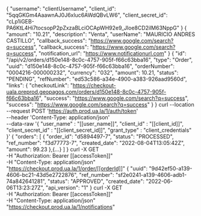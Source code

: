 
{
  "username": "clientUsername",
  "client_id": "5qqGKGm4AaawnAJ0J6xluc6AWdQBvLW6",
  "client_secret_id": "cLp1iGEB-PA6KtL4Hi7tocsopP2pZxzaBLciOCApWH92e9_Jloe8CD2ilM63NppG"
}
{
  "amount": "10.21",
  "description": "Venta",
  "userName": "MAURICIO ANDRES CASTILLO",
  "callback_success": "https://www.google.com/search?q=success",
  "callback_success": "https://www.google.com/search?q=success",
  "notification_url": "https://www.notificationurl.com"
}
{
  "id": "/api/v2/orders/d150e148-8c0c-4757-905f-f66c63bba16",
  "type": "Order",
  "uuid": "d150e148-8c0c-4757-905f-f66c63bba16",
  "orderNumber": "0004216-000000232",
  "currency": "032",
  "amount": 10.21,
  "status": "PENDING",
  "refNumber": "ed53c586-a34e-4900-a383-926aad9560d",
  "links": {
    "checkoutLink": "https://checkout-uala.preprod.geopagos.com/orders/d150e148-8c0c-4757-905f-f66c63bba16",
    "success": "https://www.google.com/search?q=success",
    "success": "https://www.google.com/search?q=success"
  }
}
curl --location --request POST 'https://auth.prod.ua.la/1/auth/token' \
--header 'Content-Type: application/json' \
--data-raw '{
          "user_name" : "[[user_name]]",
          "client_id" : "[[client_id]]",
          "client_secret_id" : "[[client_secret_id]]",
          "grant_type" : "client_credentials"
}'
{
  "orders": [
      {
          "order_id": "d5894497-7",
          "status": "PROCESSED",
          "ref_number": "f3d77773-7",
          "created_date": "2022-08-04T13:05:42Z",
          "amount": 99.23
      },{...}
  ]
}
curl -X GET\
  -H "Authorization: Bearer [[accessToken]]"\
  -H "Content-Type: application/json"\
  "https://checkout.prod.ua.la/1/order/[[orderId]]"
{
  "uuid": "9d42ef50-a139-4606-bc21-43d5e2722876",
  "ref_number": "sf2e0241-a139-4606-adb1-74a842641281",
  "status": "APPROVED",
  "created_date": "2022-06-06T13:23:27Z",
  "api_version": "1"
}
curl -X GET\
    -H "Authorization: Bearer [[accessToken]]"\
    -H "Content-Type: application/json"\
    "https://checkout.prod.ua.la/1/notifications"

